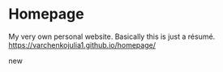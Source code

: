 # Homepage
My very own personal website. Basically this is just a résumé. https://varchenkojulia1.github.io/homepage/

new